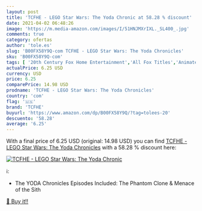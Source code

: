 ```yaml
---
layout: post
title: 'TCFHE - LEGO Star Wars: The Yoda Chronic at 58.28 % discount'
date: 2021-04-02 06:48:26
image: 'https://m.media-amazon.com/images/I/51HNJMXrIXL._SL400_.jpg'
comments: true
category: ofertas
author: 'tole.es'
slug: 'B00FX58Y9Q-com TCFHE - LEGO Star Wars: The Yoda Chronicles'
sku: 'B00FX58Y9Q-com'
tags: [ '20th Century Fox Home Entertainment','All Fox Titles','Animated Movies','Cult Movies','Cult Sci-Fi & Fantasy','Custom Stores','DVD Custom Stores','Fox TV','General','Genre for Featured Categories','Movies & TV','Science Fiction','Science Fiction & Fantasy','Specialty Stores','Star Wars','Studio Specials','TV Shows','lego','tcfhe', ]
actualPrice: 6.25 USD
currency: USD
price: 6.25
comparePrice: 14.98 USD
prodname: 'TCFHE - LEGO Star Wars: The Yoda Chronicles'
country: 'com'
flag: '🇺🇸'
brand: 'TCFHE'
buyurl: 'https://www.amazon.com/dp/B00FX58Y9Q/?tag=tolees-20'
descuento: '58.28'
average: '6.25'
---
```


With a final price of 6.25 USD (original: 14.98 USD) you can find [TCFHE - LEGO Star Wars: The Yoda Chronicles](https://www.amazon.com/dp/B00FX58Y9Q/?tag=tolees-20) with a  58.28 % discount here:

[![TCFHE - LEGO Star Wars: The Yoda Chronic](https://m.media-amazon.com/images/I/51HNJMXrIXL._SL400_.jpg)](https://www.amazon.com/dp/B00FX58Y9Q/?tag=tolees-20)

ℹ️:

- The YODA Chronicles Episodes Included: The Phantom Clone & Menace of the Sith

[🛒 Buy it!!](https://www.amazon.com/dp/B00FX58Y9Q/?tag=tolees-20)
